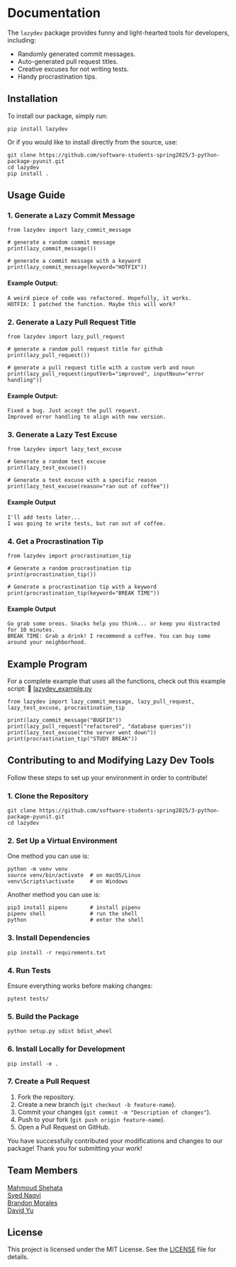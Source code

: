 # Documentation

The `lazydev` package provides funny and light-hearted tools for developers, including:

- Randomly generated commit messages.
- Auto-generated pull request titles.
- Creative excuses for not writing tests.
- Handy procrastination tips.

## Installation
To install our package, simply run:
```
pip install lazydev
```
Or if you would like to install directly from the source, use:
```
git clone https://github.com/software-students-spring2025/3-python-package-pyunit.git
cd lazydev
pip install .
```

## Usage Guide

### 1. Generate a Lazy Commit Message
```
from lazydev import lazy_commit_message

# generate a random commit message
print(lazy_commit_message())

# generate a commit message with a keyword
print(lazy_commit_message(keyword="HOTFIX"))
```
#### Example Output:
```
A weird piece of code was refactored. Hopefully, it works.
HOTFIX: I patched the function. Maybe this will work?
```

### 2. Generate a Lazy Pull Request Title
```
from lazydev import lazy_pull_request

# generate a random pull request title for github
print(lazy_pull_request())

# generate a pull request title with a custom verb and noun
print(lazy_pull_request(inputVerb="improved", inputNoun="error handling"))
```

#### Example Output:
```
Fixed a bug. Just accept the pull request.
Improved error handling to align with new version.
```

### 3. Generate a Lazy Test Excuse
```
from lazydev import lazy_test_excuse

# Generate a random test excuse
print(lazy_test_excuse())

# Generate a test excuse with a specific reason
print(lazy_test_excuse(reason="ran out of coffee"))
```

#### Example Output
```
I'll add tests later...
I was going to write tests, but ran out of coffee.
```

### 4. Get a Procrastination Tip
```
from lazydev import procrastination_tip

# Generate a random procrastination tip
print(procrastination_tip())

# Generate a procrastination tip with a keyword
print(procrastination_tip(keyword="BREAK TIME"))
```

#### Example Output
```
Go grab some oreos. Snacks help you think... or keep you distracted for 10 minutes.
BREAK TIME: Grab a drink! I recommend a coffee. You can buy some around your neighborhood.
```

## Example Program
For a complete example that uses all the functions, check out this example script: 🔗 [lazydev_example.py](https://github.com/software-students-spring2025/3-python-package-pyunit/blob/main/lazydev_example)
```
from lazydev import lazy_commit_message, lazy_pull_request, lazy_test_excuse, procrastination_tip

print(lazy_commit_message("BUGFIX"))
print(lazy_pull_request("refactored", "database queries"))
print(lazy_test_excuse("the server went down"))
print(procrastination_tip("STUDY BREAK"))
```
## Contributing to and Modifying Lazy Dev Tools

Follow these steps to set up your environment in order to contribute!

### 1. Clone the Repository
```
git clone https://github.com/software-students-spring2025/3-python-package-pyunit.git
cd lazydev
```

### 2. Set Up a Virtual Environment
One method you can use is:
```
python -m venv venv
source venv/bin/activate  # on macOS/Linux
venv\Scripts\activate     # on Windows
```
Another method you can use is:
```
pip3 install pipenv       # install pipenv
pipenv shell              # run the shell
python                    # enter the shell
```

### 3. Install Dependencies
```
pip install -r requirements.txt
```

### 4. Run Tests
Ensure everything works before making changes:
```
pytest tests/
```

### 5. Build the Package
```
python setup.py sdist bdist_wheel
```

### 6. Install Locally for Development
```
pip install -e .
```

### 7. Create a Pull Request
1. Fork the repository.
2. Create a new branch (`git checkout -b feature-name`).
3. Commit your changes (`git commit -m "Description of changes"`).
4. Push to your fork (`git push origin feature-name`).
5. Open a Pull Request on GitHub.

You have successfully contributed your modifications and changes to our package! Thank you for submitting your work!

## Team Members
[Mahmoud Shehata](https://github.com/MahmoudS1201) <br /> 
[Syed Naqvi](https://github.com/syed1naqvi) <br />
[Brandon Morales](https://github.com/BAMOEQ) <br />
[David Yu](https://github.com/DavidYu00)

## License
This project is licensed under the MIT License. See the [LICENSE](https://github.com/software-students-spring2025/3-python-package-pyunit/blob/main/LICENSE) file for details.